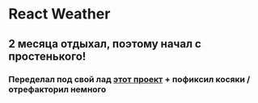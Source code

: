 # React Weather
## 2 месяца отдыхал, поэтому начал с простенького!
### Переделал под свой лад [этот проект](https://github.com/YozieB/weather-react) + пофиксил косяки / отрефакторил немного
